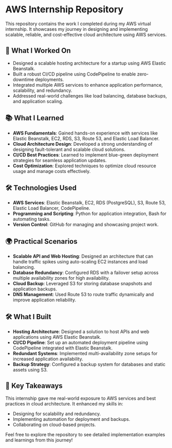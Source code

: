 # AWS Internship Repository

This repository contains the work I completed during my AWS virtual internship. It showcases my journey in designing and implementing scalable, reliable, and cost-effective cloud architecture using AWS services.

## 🌟 What I Worked On
- Designed a scalable hosting architecture for a startup using AWS Elastic Beanstalk.
- Built a robust CI/CD pipeline using CodePipeline to enable zero-downtime deployments.
- Integrated multiple AWS services to enhance application performance, scalability, and redundancy.
- Addressed real-world challenges like load balancing, database backups, and application scaling.

## 📚 What I Learned
- **AWS Fundamentals**: Gained hands-on experience with services like Elastic Beanstalk, EC2, RDS, S3, Route 53, and Elastic Load Balancer.
- **Cloud Architecture Design**: Developed a strong understanding of designing fault-tolerant and scalable cloud solutions.
- **CI/CD Best Practices**: Learned to implement blue-green deployment strategies for seamless application updates.
- **Cost Optimization**: Explored techniques to optimize cloud resource usage and manage costs effectively.

## 🛠️ Technologies Used
- **AWS Services**: Elastic Beanstalk, EC2, RDS (PostgreSQL), S3, Route 53, Elastic Load Balancer, CodePipeline.
- **Programming and Scripting**: Python for application integration, Bash for automating tasks.
- **Version Control**: GitHub for managing and showcasing project work.

## 🌍 Practical Scenarios
- **Scalable API and Web Hosting**: Designed an architecture that can handle traffic spikes using auto-scaling EC2 instances and load balancing.
- **Database Redundancy**: Configured RDS with a failover setup across multiple availability zones for high availability.
- **Cloud Backup**: Leveraged S3 for storing database snapshots and application backups.
- **DNS Management**: Used Route 53 to route traffic dynamically and improve application reliability.

## 🛠️ What I Built 
- **Hosting Architecture**: Designed a solution to host APIs and web applications using AWS Elastic Beanstalk.
- **CI/CD Pipeline**: Set up an automated deployment pipeline using CodePipeline integrated with Elastic Beanstalk.
- **Redundant Systems**: Implemented multi-availability zone setups for increased application availability.
- **Backup Strategy**: Configured a backup system for databases and static assets using S3.

## 🚀 Key Takeaways
This internship gave me real-world exposure to AWS services and best practices in cloud architecture. It enhanced my skills in:
- Designing for scalability and redundancy.
- Implementing automation for deployment and backups.
- Collaborating on cloud-based projects.

Feel free to explore the repository to see detailed implementation examples and learnings from this journey!
